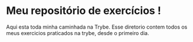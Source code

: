 # Meu repositório de exercícios !

Aqui esta toda minha caminhada na Trybe. Esse diretorio contem todos os meus exercicios praticados na trybe, desde o primeiro dia. 
